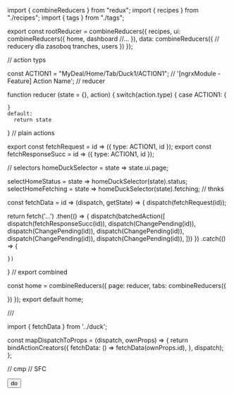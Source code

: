import { combineReducers } from "redux";
import { recipes } from "./recipes";
import { tags } from "./tags";

export const rootReducer = combineReducers({
recipes,
ui: combineReducers({
home,
dashboard
//...
}),
data: combineReducers({
// reducery dla zasoboq
tranches,
users
})
});

// action typs

const ACTION1 = "MyDeal/Home/Tab/Duck1/ACTION1"; // '[ngrxModule - Feature] Action Name';
// reducer

function reducer (state = {}, action) {
switch(action.type) {
case ACTION1: {

    }
    default:
      return state

}
// plain actions

export const fetchRequest = id => ({
type: ACTION1,
id
});
export const fetchResponseSucc = id => ({
type: ACTION1,
id
});

// selectors
homeDuckSelector = state => state.ui.page;

selectHomeStatus = state => homeDuckSelector(state).status;
selectHomeFetching = state => homeDuckSelector(state).fetching;
// thnks

const fetchData = id => (dispatch, getState) => {
dispatch(fetchRequest(id));

return fetch('...')
.then(() => {
dispatch(batchedAction([
dispatch(fetchResponseSucc(id)),
dispatch(ChangePending(id)),
dispatch(ChangePending(id)),
dispatch(ChangePending(id)),
dispatch(ChangePending(id)),
dispatch(ChangePending(id)),
]))
})
.catch(() => {

    })

}
// export combined

const home = combineReducers({
page: reducer,
tabs: combineReducers({

 })
});
export default home;

///

import { fetchData } from '../duck';

const mapDispatchToProps = (dispatch, ownProps) => {
return bindActionCreators({
fetchData: () => fetchData(ownProps.id),
}, dispatch);
};

// cmp
// SFC

<div>
  <button onClick={props.fetchData}>do</button>
</div>
